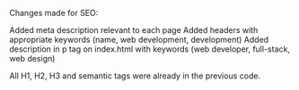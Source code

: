 Changes made for SEO:

Added meta description relevant to each page
Added headers with appropriate keywords (name, web development, development)
Added description in p tag on index.html with keywords (web developer, full-stack, web design)

All H1, H2, H3 and semantic tags were already in the previous code.